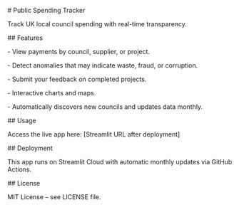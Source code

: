 \# Public Spending Tracker



Track UK local council spending with real-time transparency.



\## Features



\- View payments by council, supplier, or project.

\- Detect anomalies that may indicate waste, fraud, or corruption.

\- Submit your feedback on completed projects.

\- Interactive charts and maps.

\- Automatically discovers new councils and updates data monthly.



\## Usage



Access the live app here: \[Streamlit URL after deployment]



\## Deployment



This app runs on Streamlit Cloud with automatic monthly updates via GitHub Actions.



\## License



MIT License – see LICENSE file.



